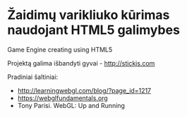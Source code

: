 # Žaidimų varikliuko kūrimas naudojant HTML5 galimybes
Game Engine creating using HTML5

Projektą galima išbandyti gyvai - http://stickjs.com

Pradiniai šaltiniai:

   * http://learningwebgl.com/blog/?page_id=1217
   * https://webglfundamentals.org
   * Tony Parisi. WebGL: Up and Running